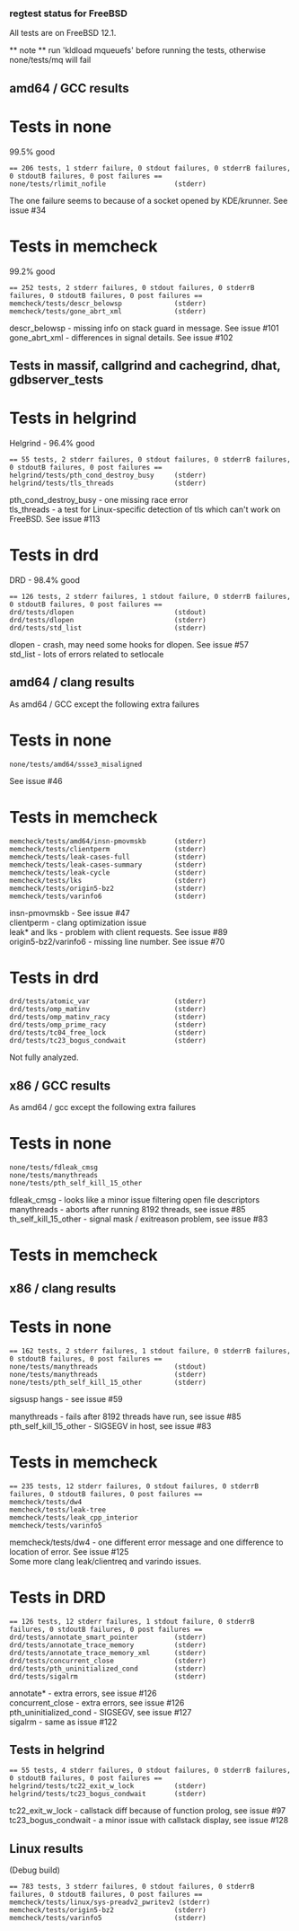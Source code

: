 ### regtest status for FreeBSD

All tests are on FreeBSD 12.1.

** note ** run 'kldload mqueuefs' before running the tests, otherwise none/tests/mq will fail

## amd64 / GCC results

# Tests in none

99.5% good

```
== 206 tests, 1 stderr failure, 0 stdout failures, 0 stderrB failures, 0 stdoutB failures, 0 post failures ==
none/tests/rlimit_nofile                 (stderr)
```

The one failure seems to because of a socket opened by KDE/krunner. See issue #34  

# Tests in memcheck

99.2% good

```
== 252 tests, 2 stderr failures, 0 stdout failures, 0 stderrB failures, 0 stdoutB failures, 0 post failures ==
memcheck/tests/descr_belowsp             (stderr)
memcheck/tests/gone_abrt_xml             (stderr)
```

descr_belowsp - missing info on stack guard in message. See issue #101  
gone_abrt_xml - differences in signal details. See issue #102  

## Tests in massif, callgrind and cachegrind, dhat, gdbserver_tests

# Tests in helgrind

Helgrind - 96.4% good

```
== 55 tests, 2 stderr failures, 0 stdout failures, 0 stderrB failures, 0 stdoutB failures, 0 post failures ==
helgrind/tests/pth_cond_destroy_busy     (stderr)
helgrind/tests/tls_threads               (stderr)

```
pth_cond_destroy_busy - one missing race error  
tls_threads - a test for Linux-specific detection of tls which can't work on FreeBSD. See issue #113  

# Tests in drd

DRD - 98.4% good

```
== 126 tests, 2 stderr failures, 1 stdout failure, 0 stderrB failures, 0 stdoutB failures, 0 post failures ==
drd/tests/dlopen                         (stdout)
drd/tests/dlopen                         (stderr)
drd/tests/std_list                       (stderr)
```

dlopen - crash, may need some hooks for dlopen. See issue #57  
std_list - lots of errors related to setlocale  

## amd64 / clang results

As amd64 / GCC except the following extra failures

# Tests in none

```
none/tests/amd64/ssse3_misaligned
```
See issue #46

# Tests in memcheck

```
memcheck/tests/amd64/insn-pmovmskb       (stderr)
memcheck/tests/clientperm                (stderr)
memcheck/tests/leak-cases-full           (stderr)
memcheck/tests/leak-cases-summary        (stderr)
memcheck/tests/leak-cycle                (stderr)
memcheck/tests/lks                       (stderr)
memcheck/tests/origin5-bz2               (stderr)
memcheck/tests/varinfo6                  (stderr)
```

insn-pmovmskb - See issue #47  
clientperm - clang optimization issue  
leak* and lks - problem with client requests. See issue #89  
origin5-bz2/varinfo6 - missing line number. See issue #70  

# Tests in drd

```
drd/tests/atomic_var                     (stderr)
drd/tests/omp_matinv                     (stderr)
drd/tests/omp_matinv_racy                (stderr)
drd/tests/omp_prime_racy                 (stderr)
drd/tests/tc04_free_lock                 (stderr)
drd/tests/tc23_bogus_condwait            (stderr)
```

Not fully analyzed.

## x86 / GCC results

As amd64 / gcc except the following extra failures

# Tests in none

```
none/tests/fdleak_cmsg
none/tests/manythreads
none/tests/pth_self_kill_15_other
```
fdleak_cmsg - looks like a minor issue filtering open file descriptors  
manythreads - aborts after running 8192 threads, see issue #85  
th_self_kill_15_other - signal mask / exitreason problem, see issue #83

# Tests in memcheck

## x86 / clang results

# Tests in none

```
== 162 tests, 2 stderr failures, 1 stdout failure, 0 stderrB failures, 0 stdoutB failures, 0 post failures ==
none/tests/manythreads                   (stdout)
none/tests/manythreads                   (stderr)
none/tests/pth_self_kill_15_other        (stderr)

```

sigsusp hangs - see issue #59  

manythreads - fails after 8192 threads have run, see issue #85  
pth_self_kill_15_other - SIGSEGV in host, see issue #83  

# Tests in memcheck

```
== 235 tests, 12 stderr failures, 0 stdout failures, 0 stderrB failures, 0 stdoutB failures, 0 post failures ==
memcheck/tests/dw4
memcheck/tests/leak-tree
memcheck/tests/leak_cpp_interior
memcheck/tests/varinfo5
```

memcheck/tests/dw4 - one different error message and one difference to location of error. See issue #125  
Some more clang leak/clientreq and varindo issues.

# Tests in DRD

```
== 126 tests, 12 stderr failures, 1 stdout failure, 0 stderrB failures, 0 stdoutB failures, 0 post failures ==
drd/tests/annotate_smart_pointer         (stderr)
drd/tests/annotate_trace_memory          (stderr)
drd/tests/annotate_trace_memory_xml      (stderr)
drd/tests/concurrent_close               (stderr)
drd/tests/pth_uninitialized_cond         (stderr)
drd/tests/sigalrm                        (stderr)
```

annotate* - extra errors, see issue #126  
concurrent_close - extra errors, see issue #126  
pth_uninitialized_cond - SIGSEGV, see issue #127  
sigalrm - same as issue #122  

## Tests in helgrind

```
== 55 tests, 4 stderr failures, 0 stdout failures, 0 stderrB failures, 0 stdoutB failures, 0 post failures ==
helgrind/tests/tc22_exit_w_lock          (stderr)
helgrind/tests/tc23_bogus_condwait       (stderr)
```

tc22_exit_w_lock - callstack diff because of function prolog, see issue #97  
tc23_bogus_condwait - a minor issue with callstack display, see issue #128  


## Linux results

(Debug build)

```
== 783 tests, 3 stderr failures, 0 stdout failures, 0 stderrB failures, 0 stdoutB failures, 0 post failures ==
memcheck/tests/linux/sys-preadv2_pwritev2 (stderr)
memcheck/tests/origin5-bz2               (stderr)
memcheck/tests/varinfo5                  (stderr)
```
